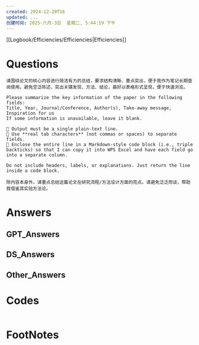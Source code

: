 ```yaml
---
created: 2024-12-20T16
updated: ...
创建时间: 2025-六月-3日  星期二, 5:44:19 下午
---
```

[[Logbook/Efficiencies/Efficiencies|Efficiencies]]

# Questions




```text
请围绕论文的核心内容进行简洁有力的总结，要求结构清晰、重点突出，便于我作为笔记长期查阅使用。避免空泛陈述，突出关键发现、方法、结论，最好以表格形式呈现，便于快速浏览。
```


```text
Please summarize the key information of the paper in the following fields:
Title, Year, Journal/Conference, Author(s), Take-away message, Inspiration for us
If some information is unavailable, leave it blank.

🔸 Output must be a single plain-text line.
🔸 Use **real tab characters** (not commas or spaces) to separate fields.
🔸 Enclose the entire line in a Markdown-style code block (i.e., triple backticks) so that I can copy it into WPS Excel and have each field go into a separate column.

Do not include headers, labels, or explanations. Just return the line inside a code block.

```


```
除内容本身外，请重点总结这篇论文在研究流程/方法设计方面的亮点。请避免泛泛而谈，帮助我借鉴其实验方法论。
```

# Answers

## GPT_Answers


## DS_Answers


## Other_Answers


# Codes

```python

```


# FootNotes
